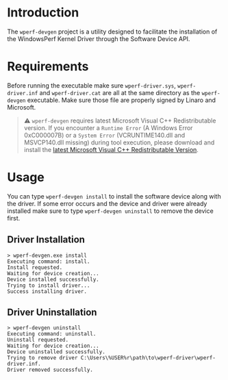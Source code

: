 # Introduction

The `wperf-devgen` project is a utility designed to facilitate the installation of the WindowsPerf Kernel Driver through the Software Device API.

# Requirements

Before running the executable make sure `wperf-driver.sys`, `wperf-driver.inf` and `wperf-driver.cat` are
all at the same directory as the `wperf-devgen` executable. Make sure those file are properly signed by Linaro and Microsoft.

> :warning: `wperf-devgen` requires latest Microsoft Visual C++ Redistributable version. If you encounter a `Runtime Error` (A Windows Error 0xC000007B) or a `System Error` (VCRUNTIME140.dll and MSVCP140.dll missing) during tool execution, please download and install the [latest Microsoft Visual C++ Redistributable Version](https://learn.microsoft.com/en-us/cpp/windows/latest-supported-vc-redist?view=msvc-170#latest-microsoft-visual-c-redistributable-version).

# Usage

You can type `wperf-devgen install` to install the software device along with the driver. If some error occurs and
the device and driver were already installed make sure to type `wperf-devgen uninstall` to remove the device first.

## Driver Installation

```
> wperf-devgen.exe install
Executing command: install.
Install requested.
Waiting for device creation...
Device installed successfully.
Trying to install driver...
Success installing driver.
```

## Driver Uninstallation

```
> wperf-devgen uninstall
Executing command: uninstall.
Uninstall requested.
Waiting for device creation...
Device uninstalled successfully.
Trying to remove driver C:\Users\%USER%r\path\to\wperf-driver\wperf-driver.inf.
Driver removed successfully.
```
